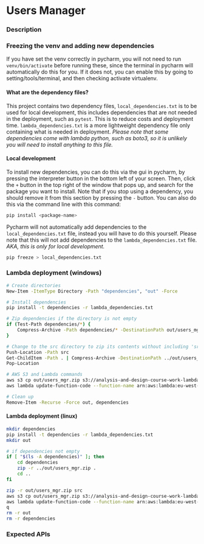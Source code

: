 # Users Manager

### Description

### Freezing the venv and adding new dependencies
If you have set the venv correctly in pycharm, you will not need to run `venv/bin/activate` before running these, since
the terminal in pycharm will automatically do this for you. If it does not, you can enable this by going to 
setting/tools/terminal, and then checking activate virtualenv.
#### What are the dependency files?
This project contains two dependency files, `local_dependencies.txt` is to be used for local development, this includes 
dependencies that are not needed in the deployment, such as `pytest`. This is to reduce costs and deployment time.
`lambda_dependencies.txt` is a more lightweight dependency file only containing what is needed in deployment. _Please
note that some dependencies come with lambda python, such as boto3, so it is unlikely you will need to install anything
to this file._
#### Local development
To install new dependencies, you can do this via the gui in pycharm, by pressing the interpreter button in the bottom 
left of your screen. Then, click the `+` button in the top right of the window that pops up, and search for the package 
you want to install. Note that if you stop using a dependency, you should remove it from this section by pressing the 
`-` button. You can also do this via the command line with this command:
```bash
pip install <package-name>
```
Pycharm will not automatically add dependencies to the `local_dependencies.txt` file, instead you will have to do this
yourself. Please note that this will not add dependencies to the `lambda_dependencies.txt` file.
_AKA, this is only for local development._
```bash
pip freeze > local_dependencies.txt
```

### Lambda deployment (windows)
```bash
# Create directories
New-Item -ItemType Directory -Path "dependencies", "out" -Force

# Install dependencies
pip install -t dependencies -r lambda_dependencies.txt

# Zip dependencies if the directory is not empty
if (Test-Path dependencies/*) {
    Compress-Archive -Path dependencies/* -DestinationPath out/users_mgr.zip
}

# Change to the src directory to zip its contents without including 'src\' in the paths
Push-Location -Path src
Get-ChildItem -Path . | Compress-Archive -DestinationPath ../out/users_mgr.zip -Update
Pop-Location

# AWS S3 and Lambda commands
aws s3 cp out/users_mgr.zip s3://analysis-and-design-course-work-lambda-buckets/users_mgr.zip
aws lambda update-function-code --function-name arn:aws:lambda:eu-west-1:203163753194:function:FfSmartAppTheOneWeAreWork-AnalysisAndDesignUsersMg-AzDLX5oyzz1y --s3-bucket analysis-and-design-course-work-lambda-buckets --s3-key users_mgr.zip

# Clean up
Remove-Item -Recurse -Force out, dependencies
```

#### Lambda deployment (linux)
```bash
mkdir dependencies
pip install -t dependencies -r lambda_dependencies.txt
mkdir out

# if dependencies not empty
if [ "$(ls -A dependencies)" ]; then
    cd dependencies
    zip -r ../out/users_mgr.zip .
    cd ..
fi

zip -r out/users_mgr.zip src
aws s3 cp out/users_mgr.zip s3://analysis-and-design-course-work-lambda-buckets/users_mgr.zip
aws lambda update-function-code --function-name arn:aws:lambda:eu-west-1:203163753194:function:FfSmartAppTheOneWeAreWork-AnalysisAndDesignUsersMg-AzDLX5oyzz1y --s3-bucket analysis-and-design-course-work-lambda-buckets --s3-key users_mgr.zip
q
rm -r out
rm -r dependencies
```

### Expected APIs
